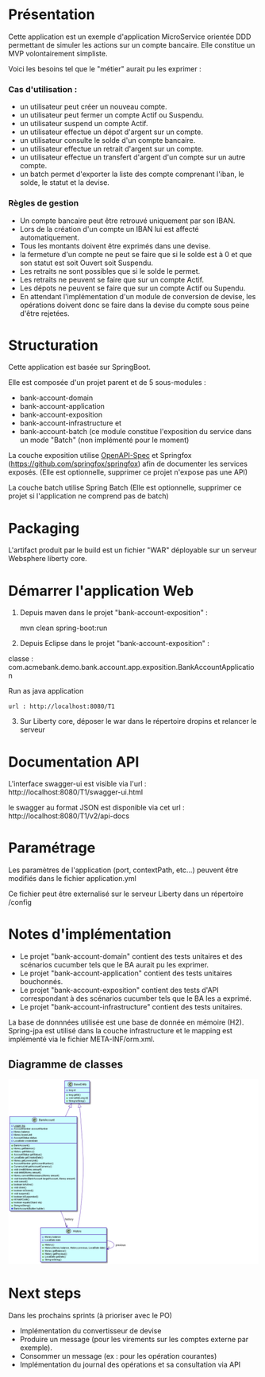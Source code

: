 # Présentation

Cette application est un exemple d'application MicroService orientée DDD permettant de simuler les actions sur un compte bancaire.
Elle constitue un MVP volontairement simpliste.

Voici les besoins tel que le "métier" aurait pu les exprimer :

### Cas d'utilisation :
  - un utilisateur peut créer un nouveau compte.
  - un utilisateur peut fermer un compte Actif ou Suspendu.
  - un utilisateur suspend un compte Actif.
  - un utilisateur effectue un dépot d'argent sur un compte.
  - un utilisateur consulte le solde d'un compte bancaire.
  - un utilisateur effectue un retrait d'argent sur un compte.
  - un utilisateur effectue un transfert d'argent d'un compte sur un autre compte.
  - un batch permet d'exporter la liste des compte comprenant l'iban, le solde, le statut et la devise.

### Règles de gestion

- Un compte bancaire peut être retrouvé uniquement par son IBAN.
- Lors de la création d'un compte un IBAN lui est affecté automatiquement.
- Tous les montants doivent être exprimés dans une devise.
- la fermeture d'un compte ne peut se faire que si le solde est à 0 et que son statut est soit Ouvert soit Suspendu.
- Les retraits ne sont possibles que si le solde le permet.
- Les retraits ne peuvent se faire que sur un compte Actif.
- Les dépots ne peuvent se faire que sur un compte Actif ou Supendu.
- En attendant l'implémentation d'un module de conversion de devise, les opérations doivent donc se faire dans la devise du compte sous peine d'être rejetées.

# Structuration

Cette application est basée sur SpringBoot.

Elle est composée d'un projet parent et de 5 sous-modules :

- bank-account-domain
- bank-account-application
- bank-account-exposition
- bank-account-infrastructure
et
- bank-account-batch (ce module constitue l'exposition du service dans un mode "Batch" (non implémenté pour le moment)

La couche exposition utilise [OpenAPI-Spec](https://github.com/swagger-api/swagger-core) et Springfox (https://github.com/springfox/springfox) afin de documenter les services exposés.
(Elle est optionnelle, supprimer ce projet n'expose pas une API)

La couche batch utilise Spring Batch
(Elle est optionnelle, supprimer ce projet si l'application ne comprend pas de batch)

# Packaging

L'artifact produit par le build est un fichier "WAR" déployable sur un serveur Websphere liberty core.

# Démarrer l'application Web

1) Depuis maven dans le projet "bank-account-exposition" :

	mvn clean spring-boot:run

2) Depuis Eclipse dans le projet "bank-account-exposition" :

classe : com.acmebank.demo.bank.account.app.exposition.BankAccountApplication

Run as java application

	url : http://localhost:8080/T1

3) Sur Liberty core, déposer le war dans le répertoire dropins et relancer le serveur


# Documentation API
L'interface swagger-ui est visible via l'url : http://localhost:8080/T1/swagger-ui.html

le swagger au format JSON est disponible via cet url : http://localhost:8080/T1/v2/api-docs


# Paramétrage
Les paramètres de l'application (port, contextPath, etc...) peuvent être modifiés dans le fichier application.yml

Ce fichier peut être externalisé sur le serveur Liberty dans un répertoire /config

# Notes d'implémentation

- Le projet "bank-account-domain" contient des tests unitaires et des scénarios cucumber tels que le BA aurait pu les exprimer.
- Le projet "bank-account-application" contient des tests unitaires bouchonnés.
- Le projet "bank-account-exposition" contient des tests d'API correspondant à des scénarios cucumber tels que le BA les a exprimé.
- Le projet "bank-account-infrastructure" contient des tests unitaires.

La base de donnnées utilisée est une base de donnée en mémoire (H2).
Spring-jpa est utilisé dans la couche infrastructure et le mapping est implémenté via le fichier META-INF/orm.xml.

## Diagramme de classes

![alt text](bank-account-domain/src/main/resources/Class%20Diagram.png "Class Diagram")

# Next steps

Dans les prochains sprints (à prioriser avec le PO)
- Implémentation du convertisseur de devise
- Produire un message (pour les virements sur les comptes externe par exemple).
- Consommer un message (ex : pour les opération courantes)
- Implémentation du journal des opérations et sa consultation via API
